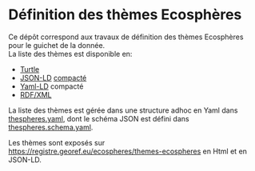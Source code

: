 # Définition des thèmes Ecosphères

Ce dépôt correspond aux travaux de définition des thèmes Ecosphères pour le guichet de la donnée.  
La liste des thèmes est disponible en:

- [Turtle](thespheres.ttl)
- [JSON-LD](thespheres.json) [compacté](https://www.w3.org/TR/json-ld11/#compact-iris)
- [Yaml-LD](thespheres-ld.yaml) compacté
- [RDF/XML](thespheres.xml)

La liste des thèmes est gérée dans une structure adhoc en Yaml dans [thespheres.yaml](thespheres.yaml),
dont le schéma JSON est défini dans [thespheres.schema.yaml](thespheres.schema.yaml).

Les thèmes sont exposés sur https://registre.georef.eu/ecospheres/themes-ecospheres
en Html et en JSON-LD.